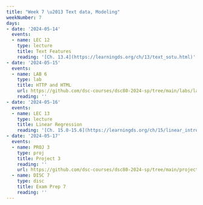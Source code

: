 ```yaml
---
title: "Week 7 \u2013 Text data, Modeling"
weekNumber: 7
days:
- date: '2024-05-14'
  events:
  - name: LEC 12
    type: lecture
    title: Text Features
    reading: '[Ch. 13.4](https://learningds.org/ch/13/text_sotu.html)'
- date: '2024-05-15'
  events:
  - name: LAB 6
    type: lab
    title: HTTP and HTML
    url: https://github.com/dsc-courses/dsc80-2024-sp/tree/main/labs/lab06
    reading: ''
- date: '2024-05-16'
  events:
  - name: LEC 13
    type: lecture
    title: Linear Regression
    reading: '[Ch. 15.0-15.6](https://learningds.org/ch/15/linear_intro.html)'
- date: '2024-05-17'
  events:
  - name: PROJ 3
    type: proj
    title: Project 3
    reading: ''
    url: https://github.com/dsc-courses/dsc80-2024-sp/tree/main/projects/03-language_models
  - name: DISC 7
    type: disc
    title: Exam Prep 7
    reading: ''
---
```

